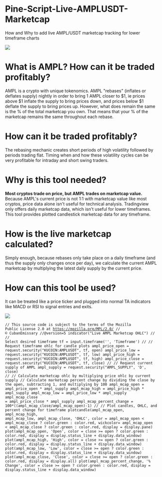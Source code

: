 # Pine-Script-Live-AMPLUSDT-Marketcap
How and Why to add live AMPL/USDT marketcap tracking for lower timeframe charts

<img src="https://s3.tradingview.com/snapshots/s/SiEG1IL0.png">

# What is AMPL?  How can it be traded profitably?
AMPL is a crypto with unique tokenomics. AMPL "rebases" (inflates or deflates supply) nightly in order to bring 1 AMPL closer to $1, ie prices above $1 inflate the supply to bring prices down, and prices below $1 deflate the supply to bring prices up. However, what does remain the same is the % of the total marketcap you own. That means that your % of the marketcap remains the same throughout each rebase.  

# How can it be traded profitably?
The rebasing mechanic creates short periods of high volatility followed by periods trading flat.  Timing when and how these volatility cycles can be very profitable for intraday and short swing traders.

# Why is this tool needed?
<b>Most cryptos trade on price, but AMPL trades on marketcap value.</b> Because AMPL's current price is not 1:1 with marketcap value like most cryptos, price data alone isn't useful for technical analysis. Tradingview only offers daily marketcap data, which isn't useful for lower timeframes.  This tool provides plotted candlestick marketcap data for any timeframe.

# How is the live marketcap calculated?
Simply enough, because rebases only take place on a daily timeframe (and thus the supply only changes once per day), we calculate the current AMPL marketcap by multiplying the latest daily supply by the current price.

# How can this tool be used?
It can be treated like a price ticker and plugged into normal TA indicators like MACD or RSI to signal entries and exits.

<img src="https://www.tradingview.com/x/iHQodVPV/">

<code>// This source code is subject to the terms of the Mozilla Public License 2.0 at https://mozilla.org/MPL/2.0/
// © CubanEmissary
//@version=5
indicator("Live AMPL Marketcap OHLC")
//
// Select desired timeframe
tf = input.timeframe('', 'Timeframe')
//
// Request timeframe ohlc for candle plots
ampl_price_open = request.security("KUCOIN:AMPLUSDT", tf, open)
ampl_price_low = request.security("KUCOIN:AMPLUSDT", tf, low)
ampl_price_high = request.security("KUCOIN:AMPLUSDT", tf, high)
ampl_price_close = request.security("KUCOIN:AMPLUSDT", tf, close)
//
// Request current supply of AMPL
ampl_supply = request.security("AMPL_SUPPLY", 'D', close)
//
// Calculate marketcap ohlc by multiplying price ohlc by current supply
// Calculate marketcap percent change by dividing the close by the open, subtracting 1, and multiplying by 100
ampl_mcap_open = ampl_price_open * ampl_supply
ampl_mcap_high = ampl_price_high * ampl_supply
ampl_mcap_low = ampl_price_low * ampl_supply
ampl_mcap_close = ampl_price_close * ampl_supply
ampl_mcap_percent_change = 100*((ampl_mcap_close/ampl_mcap_open)-1)
//
// Plot candles, OHLC, and percent change for timeframe
plotcandle(ampl_mcap_open, ampl_mcap_high, ampl_mcap_low, ampl_mcap_close, 'OHLC', color = ampl_mcap_open < ampl_mcap_close ? color.green : color.red, wickcolor= ampl_mcap_open < ampl_mcap_close ? color.green : color.red, display = display.pane)
plot(ampl_mcap_open, 'Open', color = close >= open ? color.green : color.red, display = display.status_line + display.data_window)
plot(ampl_mcap_high, 'High', color = close >= open ? color.green : color.red, display = display.status_line + display.data_window)
plot(ampl_mcap_low, 'Low', color = close >= open ? color.green : color.red, display = display.status_line + display.data_window)
plot(ampl_mcap_close, 'Close', color = close >= open ? color.green : color.red, display = display.all)
plot(ampl_mcap_percent_change, '% Change', color = close >= open ? color.green : color.red, display = display.status_line + display.data_window)
</code>
